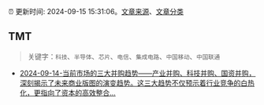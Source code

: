 :alarm_clock: 更新时间: 2024-09-15 15:31:06。[文章来源](/README.md)、[文章分类](/TAGS.md)

## TMT


> 关键字：`科技`、`半导体`、`芯片`、`电信`、`集成电路`、`中国移动`、`中国联通`



- [2024-09-14-当前市场的三大并购趋势——产业并购、科技并购、国资并购，深刻揭示了未来商业版图的演变趋势。这三大趋势不仅预示着行业竞争的白热化，更指向了资本的高效整合...](https://xueqiu.com/5011489057/304661884) 
